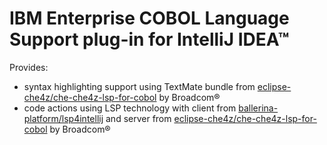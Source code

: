 # IBM Enterprise COBOL Language Support plug-in for IntelliJ IDEA™

Provides:
- syntax highlighting support using TextMate bundle from [eclipse-che4z/che-che4z-lsp-for-cobol](https://github.com/eclipse-che4z/che-che4z-lsp-for-cobol) by Broadcom®
- code actions using LSP technology with client from [ballerina-platform/lsp4intellij](https://github.com/ballerina-platform/lsp4intellij) and server from [eclipse-che4z/che-che4z-lsp-for-cobol](https://github.com/eclipse-che4z/che-che4z-lsp-for-cobol) by Broadcom®
